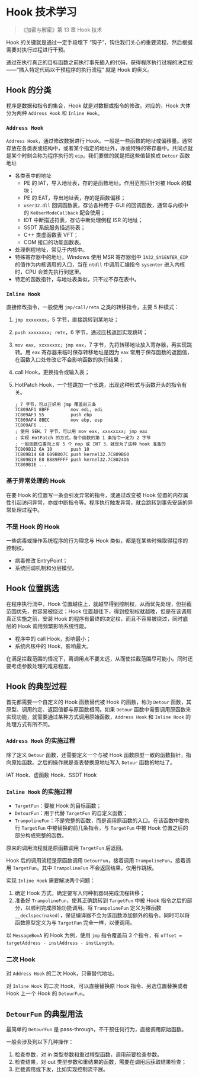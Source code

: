 # Hook 技术学习

> 《加密与解密》第 13 章 Hook 技术

Hook 的关键就是通过一定手段埋下 “钩子”，钩住我们关心的重要流程，然后根据需要对执行过程进行干预。

通过在执行真正的目标函数之前执行事先插入的代码，获得程序执行过程的决定权——“插入特定代码以干预程序的执行流程” 就是 Hook 的奥义。

## Hook 的分类

程序是数据和指令的集合，Hook 就是对数据或指令的修改。对应的，Hook 大体分为两种 `Address Hook` 和 `Inline Hook`。

### `Address Hook`

`Address Hook`，通过修改数据进行 Hook。一般是一些函数的地址或偏移量。通常存放在各类表或结构中，或者某个指定的地址外，亦或特殊的寄存器中。共同点就是某个时刻会称为程序执行的 `eip`。我们要做的就是把这些值替换成 `Detour` 函数地址

- 各类表中的地址
  - PE 的 IAT，导入地址表，存的是函数地址。作用范围只针对被 Hook 的模块；
  - PE 的 EAT，导出地址表，存的是函数偏移；
  - `user32.dll` 回调函数表，存访各种用于 GUI 的回调函数，通常与内核中的 `KeUserModeCallback` 配合使用；
  - IDT 中断描述符表，存访中断处理例程 ISR 的地址；
  - SSDT 系统服务描述符表；
  - C++ 类虚函数表 VFT；
  - COM 接口的功能函数表。
- 处理例程地址，常见于内核中。
- 特殊寄存器中的地址，Windows 使用 MSR 寄存器组中 `IA32_SYSENTER_EIP` 的值作为内核调用的入口，当在 `ntdll` 中调用汇编指令 `sysenter` 进入内核时，CPU 会首先执行到这里。
- 特定的函数指针，与地址表类似，只不过不存在表中。

### `Inline Hook`

直接修改指令，一般使用 `jmp/call/retn` 之类的转移指令，主要 5 种模式：

1. `jmp xxxxxxxx`，5 字节，直接跳转到某地址；

2. `push xxxxxxxx; retn`，6 字节，通过压栈返回实现跳转；

3. `mov eax, xxxxxxxx; jmp eax`，7 字节，先将转移地址放入寄存器，再实现跳转。用 `eax` 寄存器来临时保存转移地址是因为 `eax` 常用于保存函数的返回值，在函数入口处修改它不会影响函数的执行结果；

4. call Hook，更换指令或输入表；

5. HotPatch Hook，一个短跳加一个长跳，出现这种形式与函数开头的指令有关。

   ```assembly
   ; 7 字节，可以正好用 jmp 覆盖前三条
   7C809AF1	8BFF		mov edi, edi
   7C809AF3	55			push ebp
   7C809AF4	8BEC		mov ebp, esp
   7C809AF6	...
   ; 使用 SEH，7 字节，可以用 mov eax, xxxxxxxx; jmp eax
   ; 实现 HotPatch 的方式，每个函数的第 1 条指令一定为 2 字节
   ; 一般函数位置向上有 5 个 nop 或 INT 3，就是为了这种 hook 准备的
   7C809B12	6A 10		push 10
   7C809B14	68 609B807C	push kernel32.7C809B60
   7C809B19	E8 B889FFFF	push kernel32.7C8024D6
   7C809B1E	...
   ```

### 基于异常处理的 Hook

在要 Hook 的位置写一条会引发异常的指令，或通过改变被 Hook 位置的内存属性引起访问异常，亦或中断指令等。程序执行触发异常，就会跳转到事先安装的异常处理过程中。

###  不是 Hook 的 Hook

一些病毒或操作系统程序的行为理念与 Hook 类似，都是在某些时候取得程序的控制权。

- 病毒修改 EntryPoint；
- 系统回调机制和分层模型。

## Hook 位置挑选

在程序执行流中，Hook 位置越往上，就越早得到控制权，从而优先处理，但拦截范围优先，也容易被绕过；Hook 位置越往下，得到控制权就越晚，但是在该调用真正实施之前，安装 Hook 的程序有最终的决定权，而且不容易被绕过，同时底层的 Hook 调用频繁影响系统性能。

- 程序中的 call Hook，影响最小；
- 系统内核中的 Hook，影响最大。

在满足拦截范围的情况下，离调用点不要太远，从而使拦截范围尽可能小。同时还要考虑参数处理的难易程度。

## Hook 的典型过程

首先都需要一个自定义的 Hook 函数替代被 Hook 的函数，称为 `Detour` 函数，其原型、调用约定、返回值都与原函数相同。如果 `Detour` 函数中需要调用原函数来实现功能，就需要通过某种方式调用原始函数，`Address Hook` 和 `Inline Hook` 的处理方式有所不同。

### `Address Hook` 的实施过程

除了定义 `Detour` 函数，还需要定义一个与被 Hook 函数原型一致的函数指针，指向原始函数。之后的操作就是查表替换原地址写入 `Detour` 函数的地址了。

IAT Hook、虚函数 Hook、SSDT Hook

### `Inline Hook` 的实施过程

- `TargetFun`：要被 Hook 的目标函数；
- `DetourFun`：用于代替 `TargetFun` 的自定义函数；
- `TrampolineFun`：不是完整的函数，而是调用原函数的入口。在该函数中要执行 `TargetFun` 中被替换的前几条指令，与 `TargetFun` 中被 Hook 位置之后的部分构成完整的函数。

原来的调用流程就是原函数调用 `TargetFun` 后返回。

Hook 后的调用流程是原函数调用 `DetourFun`，接着调用 `TrampolineFun`，接着调用 `TargetFun`。其中 `TrampolineFun` 不会返回结果，仅用作跳板。

实现 `Inline Hook` 需要解决两个问题：

1. 确定 Hook 方式，确定要写入何种机器码完成流程转移；
2. 准备好 `TrampolineFun`，使其正确跳转到 `TargetFun` 中被 Hook 指令之后的部分，以顺利完成原始功能调用。将 `TrampolineFun` 定义为裸函数 `__declspec(naked)`，保证编译器不会为该函数添加额外的指令。同时可以将函数原型定义为与 `TargetFun` 完全一样，以便调用。

以 `MessageBoxA` 的 Hook 为例，使用 `jmp` 指令覆盖前 3 个指令，有 `offset = targetAddress - instAddress - instLength`。

### 二次 Hook

对 `Address Hook` 的二次 Hook，只需替代地址。

对 `Inline Hook` 的二次 Hook，可以直接替换原 Hook 指令、另选位置替换或者 Hook 上一个 Hook 的 `DetourFun`。

## `DetourFun` 的典型用法

最简单的 `DetourFun` 是 pass-through，不干预任何行为，直接调用原始函数。

一般会涉及到以下几种操作：

1. 检查参数，对 in 类型参数和重过程型函数，调用前要检查参数。
2. 检查结果，对 out 类型参数和重结果的函数，需要在调用后获取结果检查；
3. 拦截调用或下发，比如实现控制流平展。